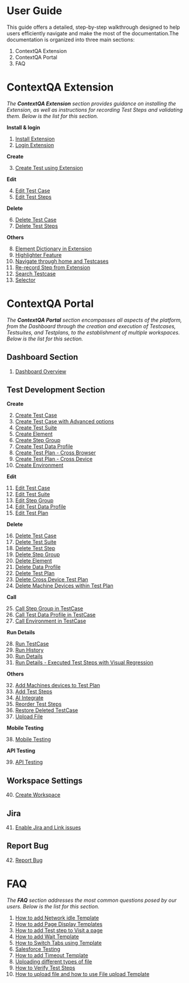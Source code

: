 
# User Guide

This guide offers a detailed, step-by-step walkthrough designed to help users efficiently navigate and make the most of the documentation.The documentation is organized into three main sections:

1. ContextQA Extension
2. ContextQA Portal 
3. FAQ


# **ContextQA Extension** 
    
*The **ContextQA Extension** section provides guidance on installing the Extension, as well as instructions for recording Test Steps and validating them. Below is the list for this section.*


**Install & login**  
    
1. [Install Extension](./../02-ContextQA-Extension/01-Install-&-Login/Install-extension.md)
2. [Login Extension](./../02-ContextQA-Extension/01-Install-&-Login/Login-Extension.md) 


**Create**  
    
3. [Create Test using Extension](./../02-ContextQA-Extension/02-Create/create-a-test-case-in-chrome-extension.md)

**Edit**  
    
4. [Edit Test Case](./../02-ContextQA-Extension/03-Edit/Edit-Test-Case.md)
5. [Edit Test Steps](./../02-ContextQA-Extension/03-Edit/Edit-Test-Steps.md)

**Delete**  
   
6. [Delete Test Case](./../02-ContextQA-Extension/04-Delete/delete-test-case.md)
7. [Delete Test Steps](./../02-ContextQA-Extension/04-Delete/delete-test-steps.md)

**Others**  
   
8. [Element Dictionary in Extension](./../02-ContextQA-Extension/05-Others/Element-Directory-in-Extension.md)  
9. [Highlighter Feature](./../02-ContextQA-Extension/05-Others/highlighter-feature.md)  
10. [Navigate through home and Testcases](./../02-ContextQA-Extension/05-Others/navigate-through-home-and-testcases-in-the-contextqa-extension.md)  
11. [Re-record Step from Extension](./../02-ContextQA-Extension/05-Others/re-record-step-from-extension.md)  
12. [Search Testcase](./../02-ContextQA-Extension/05-Others/search-test-case.md)  
13. [Selector](./../02-ContextQA-Extension/05-Others/selector.md)  


# **ContextQA Portal**

*The **ContextQA Portal** section encompasses all aspects of the platform, from the Dashboard through the creation and execution of Testcases, Testsuites, and Testplans, to the establishment of multiple workspaces. Below is the list for this section.*


## **Dashboard Section**  

1. [Dashboard Overview](./../03-ContextQA-Portal/01-Dashboard-section/1.1-Dashboard-Overview.md)  

## **Test Development Section**  
    
**Create**  

2. [Create Test Case](./../03-ContextQA-Portal/02-Test-Development-Section/01-Create/1.1-create-test-case.md)  
3. [Create Test Case with Advanced options](./../03-ContextQA-Portal/02-Test-Development-Section/01-Create/1.2-create-test-case-with-advanced-options.md)  
4. [Create Test Suite](./../03-ContextQA-Portal/02-Test-Development-Section/01-Create/1.3-create-test-suite.md)  
5. [Create Element](./../03-ContextQA-Portal/02-Test-Development-Section/01-Create/1.4-create-element.md)  
6. [Create Step Group](./../03-ContextQA-Portal/02-Test-Development-Section/01-Create/1.5-Create-step-group.md)  
7. [Create Test Data Profile](./../03-ContextQA-Portal/02-Test-Development-Section/01-Create/1.6-create-test-data-profile.md)  
8. [Create Test Plan - Cross Browser](./../03-ContextQA-Portal/02-Test-Development-Section/01-Create/1.7-create-test-plan-Cross_browser.md)  
9. [Create Test Plan - Cross Device](./../03-ContextQA-Portal/02-Test-Development-Section/01-Create/1.8-create-test-plan-cross-device.md)  
10. [Create Environment](./../03-ContextQA-Portal/02-Test-Development-Section/01-Create/1.9-create-environment.md)  

**Edit**  

11. [Edit Test Case](./../03-ContextQA-Portal/02-Test-Development-Section/02-Edit/2.1-edit-test-case.md)  
12. [Edit Test Suite](./../03-ContextQA-Portal/02-Test-Development-Section/02-Edit/2.2-edit-test-suite.md) 
13. [Edit Step Group](./../03-ContextQA-Portal/02-Test-Development-Section/02-Edit/2.3-edit-step-group.md)   
14. [Edit Test Data Profile](./../03-ContextQA-Portal/02-Test-Development-Section/02-Edit/2.4-edit-test-data-profile.md)  
15. [Edit Test Plan](./../03-ContextQA-Portal/02-Test-Development-Section/02-Edit/2.5-edit-test-plan.md)  

**Delete** 

16. [Delete Test Case](./../03-ContextQA-Portal/02-Test-Development-Section/03-Delete/3.1-delete-test-case.md)  
17. [Delete Test Suite](./../03-ContextQA-Portal/02-Test-Development-Section/03-Delete/3.2-delete-test-suite.md)  
18. [Delete Test Step](./../03-ContextQA-Portal/02-Test-Development-Section/03-Delete/3.3-delete-test-step.md)  
19. [Delete Step Group](./../03-ContextQA-Portal/02-Test-Development-Section/03-Delete/3.4-delete-step-group.md)  
20. [Delete Element](./../03-ContextQA-Portal/02-Test-Development-Section/03-Delete/3.5-delete-element.md)  
21. [Delete Data Profile](./../03-ContextQA-Portal/02-Test-Development-Section/03-Delete/3.6-delete-data-profile.md)  
22. [Delete Test Plan](./../03-ContextQA-Portal/02-Test-Development-Section/03-Delete/3.7-delete-test-plan.md)  
23. [Delete Cross Device Test Plan](./../03-ContextQA-Portal/02-Test-Development-Section/03-Delete/3.8-delete-cross-device-test-plan.md)  
24. [Delete Machine Devices within Test Plan](./../03-ContextQA-Portal/02-Test-Development-Section/03-Delete/3.9-delete-machine-devices-within-test-plan.md)  



**Call**  

25. [Call Step Group in TestCase](./../03-ContextQA-Portal/02-Test-Development-Section/04-Call/4.1-Call-step-group-in-test-case.md)  
26. [Call Test Data Profile in TestCase](./../03-ContextQA-Portal/02-Test-Development-Section/04-Call/4.2-Call-Test-Data-Profile-in-Testcase.md)  
27. [Call Environment in TestCase](./../03-ContextQA-Portal/02-Test-Development-Section/04-Call/4.3-Call-Environment-in-Testcase.md) 

**Run Details**  

28. [Run TestCase](./../03-ContextQA-Portal/02-Test-Development-Section/05-Run-Details/5.1-run-test-case.md)  
29. [Run History](./../03-ContextQA-Portal/02-Test-Development-Section/05-Run-Details/5.2-run-history.md)  
30. [Run Details](./../03-ContextQA-Portal/02-Test-Development-Section/05-Run-Details/5.3-run-details.md)  
31. [Run Details - Executed Test Steps with Visual Regression](./../03-ContextQA-Portal/02-Test-Development-Section/05-Run-Details/5.4-run-details-Executed-Test-Steps-with-visual-regression.md)  


**Others**  

32. [Add Machines devices to Test Plan](./../03-ContextQA-Portal/02-Test-Development-Section/06-Others/Add-machines-devices-to-test-plan.md)  
33. [Add Test Steps](./../03-ContextQA-Portal/02-Test-Development-Section/06-Others/add-test-steps.md)  
34. [AI Integrate](./../03-ContextQA-Portal/02-Test-Development-Section/06-Others/AI-Integrate.md)  
35. [Reorder Test Steps](./../03-ContextQA-Portal/02-Test-Development-Section/06-Others/reorder-test-steps.md)  
36. [Restore Deleted TestCase](./../03-ContextQA-Portal/02-Test-Development-Section/06-Others/restore-deleted-testcases.md)  
37. [Upload File](./../03-ContextQA-Portal/02-Test-Development-Section/06-Others/Upload_file.md)  


**Mobile Testing**   
        
38. [Mobile Testing](./../03-ContextQA-Portal/03-Mobile-testing/mobile-testing.md)

**API Testing**  
    
39. [API Testing](./../03-ContextQA-Portal/04-API-Testing/api-testing.md)

## **Workspace Settings**  
    
40. [Create Workspace](./../03-ContextQA-Portal/06-Workspace-settings/Create-workspace.md)

## **Jira**  
    
41. [Enable Jira and Link issues](./../03-ContextQA-Portal/07-Jira/Enable-Jira-&-link-issues.md)

## **Report Bug**  
    
42. [Report Bug](./../03-ContextQA-Portal/07-Report-Bug/Report-Bug.md)  

  
# **FAQ**

*The **FAQ** section addresses the most common questions posed by our users. Below is the list for this section.*


1.  [How to add Network idle Template](./../04-FAQ/how-to-add-network-idle-template.md)
2.  [How to add Page Display Templates](./../04-FAQ/how-to-add-page-display-templates.md)  
3.  [How to add Test step to Visit a page](./../04-FAQ/how-to-add-test-step-to-visit-a-page.md)
4.  [How to add Wait Template](./../04-FAQ/how-to-add-wait-template.md)
5.  [How to Switch Tabs using Template](./..04-FAQ/how-to-switch-tabs-using-template.md) 
6.  [Salesforce Testing](./../04-FAQ/how-to-test-salesforce.md)
7.  [How to add Timeout Template](./../04-FAQ/timeout-template.md)
8.  [Uploading different types of file](./../04-FAQ/uploading-types-of-file.md)
9.  [How to Verify Test Steps](./../04-FAQ/verify-test-steps.md)
10. [How to upload file and how to use File upload Template](./../04-FAQ/How-to-upload-file.md)